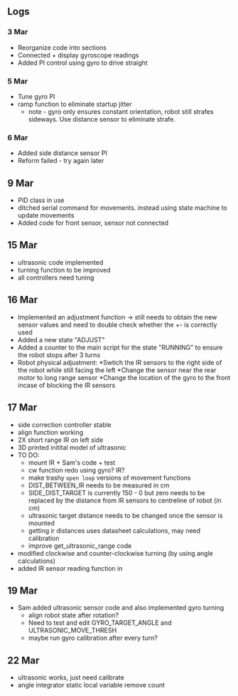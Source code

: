 

## Logs

### 3 Mar
  * Reorganize code into sections
  * Connected + display gyroscope readings
  * Added PI control using gyro to drive straight 

### 5 Mar
  * Tune gyro PI
  * ramp function to eliminate startup jitter
    * note - gyro only ensures constant orientation, robot still strafes sideways. Use distance sensor to eliminate strafe.

### 6 Mar
  * Added side distance sensor PI
  * Reform failed - try again later

## 9 Mar
  * PID class in use
  * ditched serial command for movements. instead using state machine to update movements
  * Added code for front sensor, sensor not connected

## 15 Mar
  * ultrasonic code implemented
  * turning function to be improved
  * all controllers need tuning

## 16 Mar
  * Implemented an adjustment function -> still needs to obtain the new sensor values and need to double check whether the +- is correctly used
  * Added a new state "ADJUST"
  * Added a counter to the main script for the state "RUNNING" to ensure the robot stops after 3 turns
  * Robot physical adjustment: *Swtich the IR sensors to the right side of the robot while still facing the left *Change the sensor near the rear motor to long range sensor *Change the location of the gyro to the front incase of blocking the IR sensors

## 17 Mar
  * side correction controller stable
  * align function working 
  * 2X short range IR on left side
  * 3D printed initital model of ultrasonic
  * TO DO:
    * mount IR + Sam's code + test
    * cw function redo using gyro? IR?
    * make trashy `open loop` versions of movement functions
    * DIST_BETWEEN_IR needs to be measured in cm
    * SIDE_DIST_TARGET is currently 150 - 0 but zero needs to be replaced by the distance from IR sensors to centreline of robot (in cm)
    * ultrasonic target distance needs to be changed once the sensor is mounted
    * getting ir distances uses datasheet calculations, may need calibration
    * improve get_ultrasonic_range code
  * modified clockwise and counter-clockwise turning (by using angle calculations)
  * added IR sensor reading function in 
  
 ## 19 Mar
  * Sam added ultrasonic sensor code and also implemented gyro turning
	* align robot state after rotation?
	* Need to test and edit GYRO_TARGET_ANGLE and ULTRASONIC_MOVE_THRESH
	* maybe run gyro calibration after every turn?

## 22 Mar
  * ultrasonic works, just need calibrate
  * angle integrator static local variable remove count
    
	

  
  

  
  